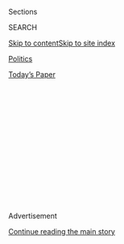 <div id="app">

<div>

<div>

<div>

<div class="NYTAppHideMasthead css-1q2w90k e1suatyy0">

<div class="section css-ui9rw0 e1suatyy2">

<div class="css-eph4ug er09x8g0">

<div class="css-6n7j50">

</div>

<span class="css-1dv1kvn">Sections</span>

<div class="css-10488qs">

<span class="css-1dv1kvn">SEARCH</span>

</div>

[Skip to content](#site-content)[Skip to site
index](#site-index)

</div>

<div id="masthead-section-label" class="css-1wr3we4 eaxe0e00">

[Politics](https://www.nytimes.com/section/politics)

</div>

<div class="css-10698na e1huz5gh0">

</div>

</div>

<div id="masthead-bar-one" class="section hasLinks css-15hmgas e1csuq9d3">

<div class="css-uqyvli e1csuq9d0">

</div>

<div class="css-1uqjmks e1csuq9d1">

</div>

<div class="css-9e9ivx">

[](https://myaccount.nytimes.com/auth/login?response_type=cookie&client_id=vi)

</div>

<div class="css-1bvtpon e1csuq9d2">

[Today’s
Paper](https://www.nytimes.com/section/todayspaper)

</div>

</div>

</div>

</div>

<div data-aria-hidden="false">

<div id="site-content" data-role="main">

<div>

<div class="css-1aor85t" style="opacity:0.000000001;z-index:-1;visibility:hidden">

<div class="css-1hqnpie">

<div class="css-epjblv">

<span class="css-17xtcya">[Politics](/section/politics)</span><span class="css-x15j1o">|</span><span class="css-fwqvlz">U.S.
Indicts Turkish Bank on Charges of Evading Iran
Sanctions</span>

</div>

<div class="css-k008qs">

<div class="css-1iwv8en">

<span class="css-18z7m18"></span>

<div>

</div>

</div>

<span class="css-1n6z4y">https://nyti.ms/32kU7lU</span>

<div class="css-1705lsu">

<div class="css-4xjgmj">

<div class="css-4skfbu" data-role="toolbar" data-aria-label="Social Media Share buttons, Save button, and Comments Panel with current comment count" data-testid="share-tools">

  - 
  - 
  - 
  - 
    
    <div class="css-6n7j50">
    
    </div>

  - 
  - 

</div>

</div>

</div>

</div>

</div>

</div>

<div id="NYT_TOP_BANNER_REGION" class="css-13pd83m">

</div>

<div id="top-wrapper" class="css-1sy8kpn">

<div id="top-slug" class="css-l9onyx">

Advertisement

</div>

[Continue reading the main
story](#after-top)

<div class="ad top-wrapper" style="text-align:center;height:100%;display:block;min-height:250px">

<div id="top" class="place-ad" data-position="top" data-size-key="top">

</div>

</div>

<div id="after-top">

</div>

</div>

<div>

<div id="sponsor-wrapper" class="css-1hyfx7x">

<div id="sponsor-slug" class="css-19vbshk">

Supported by

</div>

[Continue reading the main
story](#after-sponsor)

<div id="sponsor" class="ad sponsor-wrapper" style="text-align:center;height:100%;display:block">

</div>

<div id="after-sponsor">

</div>

</div>

<div class="css-186x18t">

</div>

<div class="css-1vkm6nb ehdk2mb0">

# U.S. Indicts Turkish Bank on Charges of Evading Iran Sanctions

</div>

The charges against Halkbank were announced as President Trump, having
allowed Turkish-backed forces to invade Syria, is looking to take a
tougher stand against Turkey.

<div class="css-79elbk" data-testid="photoviewer-wrapper">

<div class="css-z3e15g" data-testid="photoviewer-wrapper-hidden">

</div>

<div class="css-1a48zt4 ehw59r15" data-testid="photoviewer-children">

![<span class="css-16f3y1r e13ogyst0" data-aria-hidden="true">A Halkbank
branch in Istanbul. The bank was indicted on Tuesday on money-laundering
charges.</span><span class="css-cnj6d5 e1z0qqy90" itemprop="copyrightHolder"><span class="css-1ly73wi e1tej78p0">Credit...</span><span><span>Murad
Sezer/Reuters</span></span></span>](https://static01.nyt.com/images/2019/10/15/us/politics/15dc-turkeybank/15dc-turkeybank-articleLarge-v2.jpg?quality=75&auto=webp&disable=upscale)

</div>

</div>

<div class="css-18e8msd">

<div class="css-vp77d3 epjyd6m0">

<div class="css-hus3qt ey68jwv0" data-aria-hidden="true">

[![Eric
Lipton](https://static01.nyt.com/images/2018/12/06/multimedia/author-eric-lipton/author-eric-lipton-thumbLarge.png
"Eric Lipton")](https://www.nytimes.com/by/eric-lipton)

</div>

<div class="css-1baulvz">

By [<span class="css-1baulvz last-byline" itemprop="name">Eric
Lipton</span>](https://www.nytimes.com/by/eric-lipton)

</div>

</div>

  - 
    
    <div class="css-ld3wwf e16638kd2">
    
    Oct. 15,
    2019
    
    </div>

  - 
    
    <div class="css-4xjgmj">
    
    <div class="css-d8bdto" data-role="toolbar" data-aria-label="Social Media Share buttons, Save button, and Comments Panel with current comment count" data-testid="share-tools">
    
      - 
      - 
      - 
      - 
        
        <div class="css-6n7j50">
        
        </div>
    
      - 
      - 
    
    </div>
    
    </div>

</div>

</div>

<div class="section meteredContent css-1r7ky0e" name="articleBody" itemprop="articleBody">

<div class="css-1fanzo5 StoryBodyCompanionColumn">

<div class="css-53u6y8">

WASHINGTON — The Justice Department on Tuesday sharply escalated
economic pressure on Turkey by filing fraud and money-laundering charges
against the country’s second-largest state-owned bank, accusing it of
helping Iran evade United States sanctions.

The charges against the institution, Halkbank, came as the
administration sought ways to project that it was taking a tough line
with Turkey after President Trump [effectively signaled this
month](https://www.nytimes.com/2019/10/07/us/politics/trump-turkey-syria.html)
that the United States would not stand in the way of Turkey’s desire to
send forces into northern Syria.

Mr. Trump’s willingness to allow the military action [has
thrown](https://www.nytimes.com/2019/10/11/us/politics/turkey-sanctions-syria-kurds-trump.html)
the region into chaos and ignited an intense bipartisan backlash against
him at home. As the criticism has mounted, the White House has
emphasized the steps it is taking to restrain Turkey’s offensive,
including a round of [sanctions announced on
Monday.](https://www.nytimes.com/2019/10/14/us/politics/trump-turkey-tariffs.html)

President Recep Tayyip Erdogan of Turkey had repeatedly raised the
Halkbank case with Mr. Trump over the past year, urging the United
States not to take further action, saying that to do so would unfairly
expose Turkey to severe financial risks. One of the bank’s top
executives was convicted on related charges last year, and the Justice
Department has been reviewing since then whether to pursue the case
further as Turkish officials and lawyers pressed the government not to
indict the bank.

</div>

</div>

<div class="css-1fanzo5 StoryBodyCompanionColumn">

<div class="css-53u6y8">

[The
charges](https://www.documentcloud.org/documents/6475078-2019-10-15-U-S-v-Halkbank-Indictment.html)
appeared to catch at least some advisers to Turkey’s government off
guard. They were filed by prosecutors in the Southern District of New
York, which has been investigating the bank’s role in what has been
called the largest Iran sanctions violation in United States history, as
billions of dollars’ worth of gold and cash were illegally transferred
to Iran in exchange for oil and gas.

Justice Department officials said high-ranking government officials in
Turkey “participated in and protected this scheme,” with some receiving
bribes worth tens of millions of dollars and helping to hide the
conspiracy from the scrutiny of regulators in the United States.

“This is one of the most serious Iran sanctions violations we have seen,
and no business should profit from evading our laws or risking our
national security,” said John C. Demers, the assistant attorney general
for national security.

Lawyers and lobbyists representing the bank, including Brian D. Ballard,
a friend of Mr. Trump’s and the vice chairman of his inauguration, have
been trying for more than a year to persuade the Trump administration
not to file charges against the bank, or at least to understand that
doing so could threaten the economy of a NATO ally.

Turkish officials had directly made other appeals to Secretary of State
Mike Pompeo and Treasury Secretary Steve Mnuchin. The lobbying campaign
led some sanctions experts in Washington to question if the case might
have been delayed or dropped.

</div>

</div>

<div class="css-1fanzo5 StoryBodyCompanionColumn">

<div class="css-53u6y8">

After Mr. Trump came under intense criticism for choosing to stand aside
as Turkey pursued its plan to assert control over a section of northern
Syria, he began striking a tougher tone toward Mr. Erdogan, focusing in
particular on the threat of harming Turkey’s economy if it put United
States military personnel at risk or engaged in atrocities against Kurds
in the region.

“I am fully prepared to swiftly destroy Turkey’s economy if Turkish
leaders continue down this dangerous and destructive path,” Mr. Trump
said in a [statement
Monday](https://www.whitehouse.gov/briefings-statements/statement-president-donald-j-trump-regarding-turkeys-actions-northeast-syria/),
shortly before signing an executive order to impose the first set of
sanctions.

Representatives for the Turkish government — who in interviews early
Tuesday did not give any hint that they knew the criminal charges were
imminent — said late in the day that they suspected a link between the
new prosecution of the bank and the invasion of Syria.

“The timing is beyond any reasonable coincidence,” said one individual
who has been working with the bank, but spoke on the condition of
anonymity to discuss the matter.

The Justice Department and the White House did not respond to questions
about whether the decision was influenced by Turkey’s decision to send
troops in Syria.

Mr. Ballard, along with Robert Wexler, a former House Democrat from
Florida, and James P. Rubin, a State Department official during the
Clinton administration, had each been working at times over the last two
years to lobby on the matter, Justice Department filings show. They had
reached out in 2018 to the office of Vice President Mike Pence and the
State Department, among others.

Rudolph W. Giuliani, the former New York mayor and adviser to Mr. Trump,
also was [involved in the
matter](https://www.nytimes.com/2019/10/10/us/politics/giuliani-trump-rex-tillerson.html)
in 2016 and 2017, trying to secure the release of one suspect in the
case, in a possible prisoner swap with a pastor whom Turkey was holding
on espionage charges that the United States claimed were fabricated.

</div>

</div>

<div class="css-1fanzo5 StoryBodyCompanionColumn">

<div class="css-53u6y8">

Andrew Hruska, a former federal prosecutor in New York now with [the law
firm King and Spalding](https://www.kslaw.com/people/andrew-hruska), had
also been working on the matter, communicating directly with the Justice
and Treasury Departments, on behalf of the bank.

Mr. Erdogan [brought the case
up](http://www.hurriyetdailynews.com/erdogan-says-trump-promised-to-instruct-us-ministers-on-halkbank-case-138545)
with President Trump in November 2018, and his son-in-law, Berat
Albayrak, the country’s finance minister, [following
up](https://www.reuters.com/article/us-turkey-usa-halkbank-minister/turkish-finance-minister-upbeat-over-halkbank-sanctions-busting-case-idUSKCN1NA1FF)
a few days later with Mr. Mnuchin, pushing him to closely follow the
case.

Lawyers for the bank did not dispute that money was illegally moved
through Halkbank to Iran starting around 2012 and continuing through
2016.

But they argued that the moves were largely orchestrated by an
Iranian-Turkish gold trader, named Reza Zarrab, who had hired Mr.
Giuliani to try to secure his release.<span class="css-8l6xbc evw5hdy0">
</span>

Turkish officials argued that Mr. Zarrab, who then decided to plead
guilty to charges and become a witness for the prosecution, had lied to
American prosecutors. The Turkish officials said Mr. Zarrab accused the
bank and government officials in Turkey of conspiring in the effort as
part of an attempt to reduce any time he would spend in prison, after he
was arrested by American authorities in 2016.

In January 2018, in part because of Mr. Zarrab’s testimony, a Halkbank
executive named Mehmet Hakan Atilla was convicted of violating sanctions
as part of the case. At his [sentencing in
May 2018](https://www.justice.gov/usao-sdny/pr/turkish-banker-mehmet-hakan-atilla-sentenced-32-months-conspiring-violate-us-sanctions),
a federal judge said that while Mr. Atilla had “unquestionably
furthered” the scheme, he was “somewhat of a cog in the wheel” and not
“a mastermind.”

These assertions reflected claims made by federal prosecutors that the
wrongdoing had reached high into the Turkish government.

</div>

</div>

<div class="css-1fanzo5 StoryBodyCompanionColumn">

<div class="css-53u6y8">

But until Tuesday, there had been no public follow-up by the Justice
Department, nor any action by the Treasury Department, which separately
has the power to impose sanctions on the bank or impose a fine.

The bank was formally charged on Tuesday with conspiracy to defraud the
United States, conspiracy to violate sanctions, bank fraud, conspiracy
to commit bank fraud, money laundering and conspiracy to commit money
laundering.

Representatives for the bank said that they feared the charges alone
might lead other global banks to limit doing business with Halkbank, and
if a multibillion-dollar penalty results, it could threaten the overall
viability of the institution.

</div>

</div>

<div>

</div>

<div class="css-1fanzo5 StoryBodyCompanionColumn">

<div class="css-53u6y8">

  

</div>

</div>

</div>

<div>

</div>

<div>

</div>

<div>

</div>

<div>

<div id="bottom-wrapper" class="css-1ede5it">

<div id="bottom-slug" class="css-l9onyx">

Advertisement

</div>

[Continue reading the main
story](#after-bottom)

<div id="bottom" class="ad bottom-wrapper" style="text-align:center;height:100%;display:block;min-height:90px">

</div>

<div id="after-bottom">

</div>

</div>

</div>

</div>

</div>

## Site Index

<div>

</div>

## Site Information Navigation

  - [© <span>2020</span> <span>The New York Times
    Company</span>](https://help.nytimes.com/hc/en-us/articles/115014792127-Copyright-notice)

<!-- end list -->

  - [NYTCo](https://www.nytco.com/)
  - [Contact
    Us](https://help.nytimes.com/hc/en-us/articles/115015385887-Contact-Us)
  - [Work with us](https://www.nytco.com/careers/)
  - [Advertise](https://nytmediakit.com/)
  - [T Brand Studio](http://www.tbrandstudio.com/)
  - [Your Ad
    Choices](https://www.nytimes.com/privacy/cookie-policy#how-do-i-manage-trackers)
  - [Privacy](https://www.nytimes.com/privacy)
  - [Terms of
    Service](https://help.nytimes.com/hc/en-us/articles/115014893428-Terms-of-service)
  - [Terms of
    Sale](https://help.nytimes.com/hc/en-us/articles/115014893968-Terms-of-sale)
  - [Site
    Map](https://spiderbites.nytimes.com)
  - [Help](https://help.nytimes.com/hc/en-us)
  - [Subscriptions](https://www.nytimes.com/subscription?campaignId=37WXW)

</div>

</div>

</div>

</div>
